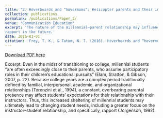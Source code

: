 ```yaml
---
title: "2. Hoverboards and “hovermoms”: Helicopter parents and their influence on millennial students’ rapport with instructors"
collection: publications
permalink: /publications/Paper_2/
venue: "Communication Education"
excerpt: 'The nature of the millennial–parent relationship may influence how we visit instructor-student
rapport in the future.'
date: 2016-01-01
citation: 'Frey, T. K., & Tatum, N. T. (2016). Hoverboards and “hovermoms”: Helicopter parents and their influence on millennial students’ rapport with instructors. <i>Communication Education, 65</i>(4), 359-361. https://doi.org/10.1080/03634523.2016.1177846'
---
```


[Download PDF here](http://tkodyfrey.github.io/files/Hoverboards.pdf)

Excerpt: Even in the midst of transitioning to college, millennial students “are often exceedingly close to their parents, who assume participatory roles in their children’s educational pursuits” (Elam, Stratton, & Gibson, 2007, p. 22). Because college years are a complex period traditionally defined by familial, interpersonal, academic, and organizational relationships (Terenzini et al., 1994), a constant, overbearing parental presence may affect students’ expectations for their relationship with their instructors. Thus, this increased sheltering of millennial students may ultimately lead to changing student needs, including a greater focus on the instructor–student relationship, and specifically, rapport (Jorgenson, 1992).